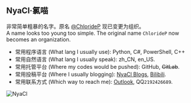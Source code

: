 ## NyaCl·氯喵
非常简单粗暴的名字。原名 [@ChlorideP](https://github.com/ChlorideP) 现已变更为组织。  
A name looks too young too simple. The original name `ChlorideP` now becomes an organization.

- 常用程序语言 (What lang I usually use): Python, C#, PowerShell, C++
- 常用自然语言 (What lang I usually speak): zh_CN, en_US.
- 常用托管平台 (Where my codes would be pushed): GitHub, ~~GitLab~~.
- 常用投稿平台 (Where I usually blogging): [NyaCl Blogs](https://NyaCl.github.io/), [Bilibili](https://space.bilibili.com/301413212).
- 常用联系方式 (Which way to reach me): [Outlook](mailto:caclx@outlook.com), QQ`2192426689`.

<img align="center" src="https://github-readme-stats.vercel.app/api?username=NyaCl&show_icons=true&locale=en" alt="NyaCl" />
